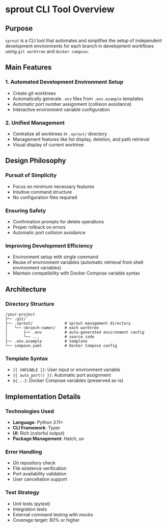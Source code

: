 # sprout CLI Tool Overview

## Purpose

`sprout` is a CLI tool that automates and simplifies the setup of independent development environments for each branch in development workflows using `git worktree` and `docker compose`.

## Main Features

### 1. Automated Development Environment Setup
- Create git worktrees
- Automatically generate `.env` files from `.env.example` templates
- Automatic port number assignment (collision avoidance)
- Interactive environment variable configuration

### 2. Unified Management
- Centralize all worktrees in `.sprout/` directory
- Management features like list display, deletion, and path retrieval
- Visual display of current worktree

## Design Philosophy

### Pursuit of Simplicity
- Focus on minimum necessary features
- Intuitive command structure
- No configuration files required

### Ensuring Safety
- Confirmation prompts for delete operations
- Proper rollback on errors
- Automatic port collision avoidance

### Improving Development Efficiency
- Environment setup with single command
- Reuse of environment variables (automatic retrieval from shell environment variables)
- Maintain compatibility with Docker Compose variable syntax

## Architecture

### Directory Structure
```
/your-project
├── .git/
├── .sprout/              # sprout management directory
│   └── <branch-name>/    # each worktree
│       ├── .env          # auto-generated environment config
│       └── ...           # source code
├── .env.example          # template
└── compose.yaml          # Docker Compose config
```

### Template Syntax
- `{{ VARIABLE }}`: User input or environment variable
- `{{ auto_port() }}`: Automatic port assignment
- `${...}`: Docker Compose variables (preserved as-is)

## Implementation Details

### Technologies Used
- **Language**: Python 3.11+
- **CLI Framework**: Typer
- **UI**: Rich (colorful output)
- **Package Management**: Hatch, uv

### Error Handling
- Git repository check
- File existence verification
- Port availability validation
- User cancellation support

### Test Strategy
- Unit tests (pytest)
- Integration tests
- External command testing with mocks
- Coverage target: 80% or higher